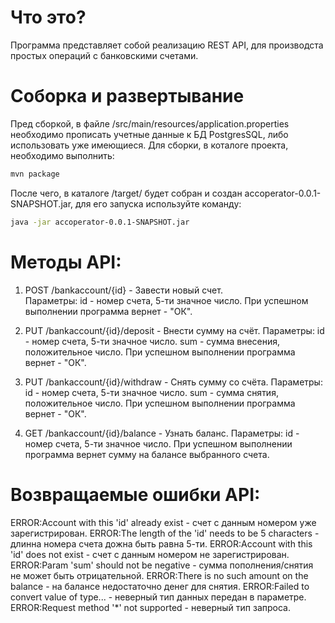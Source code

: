 # Что это?
Программа представляет собой реализацию REST API, для производста простых операций с банковскими счетами.

# Соборка и развертывание
Пред сборкой, в файле /src/main/resources/application.properties необходимо прописать учетные данные к БД PostgresSQL, либо использовать уже имеющиеся.
Для сборки, в коталоге проекта, необходимо выполнить:
```bash
mvn package
```
После чего, в каталоге /target/ будет собран и создан accoperator-0.0.1-SNAPSHOT.jar, для его запуска используйте команду:
```bash
java -jar accoperator-0.0.1-SNAPSHOT.jar
```

# Методы API:
1) POST /bankaccount/{id} - Завести новый счет.  
  Параметры: id - номер счета, 5-ти значное число.
  При успешном выполнении программа вернет - "ОК".
  
2) PUT /bankaccount/{id}/deposit - Внести сумму на счёт. 
  Параметры: id - номер счета, 5-ти значное число.
             sum - сумма внесения, положительное число.
  При успешном выполнении программа вернет - "ОК".
  
3) PUT /bankaccount/{id}/withdraw - Снять сумму со счёта. 
  Параметры: id - номер счета, 5-ти значное число.
             sum - сумма снятия, положительное число.
  При успешном выполнении программа вернет - "ОК".
  
4) GET /bankaccount/{id}/balance - Узнать баланс. 
  Параметры: id - номер счета, 5-ти значное число.
  При успешном выполнении программа вернет сумму на балансе выбранного счета.
  
  # Возвращаемые ошибки API:
  ERROR:Account with this 'id' already exist - счет с данным номером уже зарегистрирован.
  ERROR:The length of the 'id' needs to be 5 characters - длинна номера счета дожна быть равна 5-ти.
  ERROR:Account with this 'id' does not exist - счет с данным номером не зарегистрирован.
  ERROR:Param 'sum' should not be negative - сумма пополнения/снятия не может быть отрицательной.
  ERROR:There is no such amount on the balance - на балансе недостаточно денег для снятия.
  ERROR:Failed to convert value of type... - неверный тип данных передан в параметре.
  ERROR:Request method '*' not supported - неверный тип запроса.
